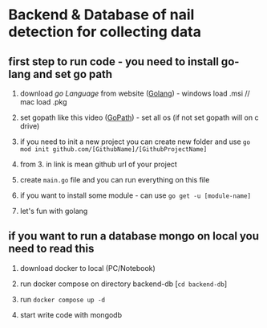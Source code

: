 # Backend & Database of nail detection for collecting data

## first step to run code - you need to install go-lang and set go path

1. download _go Language_ from website ([Golang](https://go.dev/dl/)) - windows load .msi // mac load .pkg

2. set gopath like this video ([GoPath](https://www.youtube.com/watch?v=kjr3mOPv8Sk)) - set all os (if not set gopath will on c drive)

3. if you need to init a new project you can create new folder and use `go mod init github.com/[GithubName]/[GithubProjectName]`

4. from 3. in link is mean github url of your project

5. create `main.go` file and you can run everything on this file 

6. if you want to install some module - can use `go get -u [module-name]`

7. let's fun with golang

## if you want to run a database mongo on local you need to read this

1. download docker to local (PC/Notebook) 

2. run docker compose on directory backend-db [`cd backend-db`]

3. run `docker compose up -d`

4. start write code with mongodb